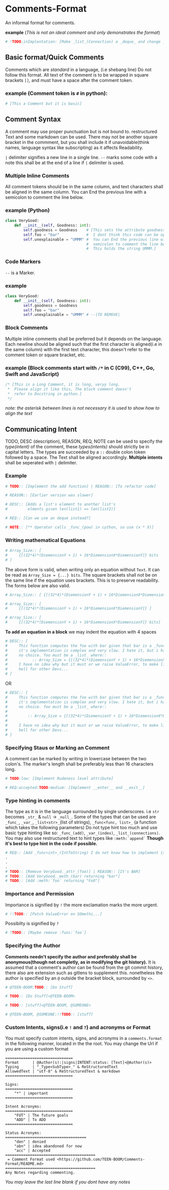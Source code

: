 # Comments-Format

An informal format for comments.

**example** (*This is not an ideal comment and only demonstrates the format*)
```py
# !TODO:inImplentation: [Make _list_(Connection) a _deque_ and change _meth_(pop) to :meth:`popleft`]
```

## Basic format/Quick Comments

Comments which are  *standard* in a language, (i.e shebang line) Do not follow this format. 
All text of the comment is to be wrapped in square brackets `[]`,
and must have a space after the comment token.

### example (Comment token is `#` in python):
```py
# [This a Comment but it is basic]
```

## Comment Syntax
A comment may use proper punctuation but is not bound to. restructured Text and some markdown can be used.
There may not be another square bracket in the commment, but you shall include it if unavoidable(think names, language syntax like subscripting)
as it affects Readability.

`|` delimiter signifies a new line in a single line.
`--` marks some code with a note this shall be at the end of a line if `|` delimiter is used.

### Multiple Inline Comments
All comment tokens should be in the same column, and text characters shall be aligned in the same column.
You can End the previous line with a semicolon to comment the line below.

### example (Python)
```py
class VeryGood:
    def __init__(self, Goodness: int):
        self.goodness = Goodness    # [This sets the attribute goodness,
        self.foo = "bar"            #  I dont think this code can be optimized;
        self.unexplainable = "UMMM" #  You can End the previous line with a
                                    #  semicolon to comment the line below.
                                    #  This holds the string UMMM.]
```
### Code Markers
`--` is a Marker.

### example
```py
class VeryGood:
    def __init__(self, Goodness: int):
        self.goodness = Goodness
        self.foo = "bar"
        self.unexplainable = "UMMM" # --|TO REMOVE|
```

### Block Comments
Multiple inline comments shall be preferred but it depends on the language.
Each newline should be aligned such that the first character is aligned(i.e in the same column) with the first text character,
this doesn't refer to the comment token or square bracket, etc.

### example (Block comments start with `/*` in C (C99), C++, Go, Swift and JavaScript)
```C
/* [This is a Long Comment, it is long, veryy long.
 *  Please align it like this, The block comment doesn't
 *  refer to Docstring in python.]
 */
```
*note: the asterisk between lines is not necessary it is used to show how to align the text*

## Communicating Intent
TODO, DESC (description), REASON, REQ, NOTE can be used to specify the *type(intent)* of the comment, these *types(intents)* should strictly be in capital letters.
The types are succeeded by a `::` double colon token followed by a space.
The Text shall be aligned accordingly.
**Multiple intents** shall be seperated with `|` delimiter.

### Example
```py
# TODO:: [Implement the add function] | REASON:: [To refactor code]
```
```py
# REASON:: [Earlier version was slower]
```
```py
# DESC:: [Adds a list's element to another list's
#         elments given len(list1) == len(list2)]
```
```py
# REQ:: [Can we use an deque instead?]
```
```py
# NOTE:: [** Operator calls _func_(pow) in cython, so use (x * X)]
```
### Writing mathematical Equations
```py
# Array_Size:: [ 
#     {[(32*4)*(DiemensionY + 1) + 16*DiemensionX*DiemensionY]} bits 
# ]
```
The above form is valid, when writing only an equation without `Text`.
It can be read as `Array_Size = {...} bits`. The square brackets shall not be on the same line if the equation uses brackets. This is to preserve readability.
The forms below are also valid.
```py
# Array_Size:: [ {[(32*4)*(DiemensionY + 1) + 16*DiemensionX*DiemensionY]} ]
```
```py
# Array_Size:: [
#     {[(32*4)*(DiemensionY + 1) + 16*DiemensionX*DiemensionY]} ]
```
```py
# Array_Size:: [
#     {[(32*4)*(DiemensionY + 1) + 16*DiemensionX*DiemensionY]} bits]
```
**To add an equation in a block** we may indent the equation with 4 spaces
```py
# DESC:: [
#     This function computes the foo with bar given that bar is a _func_,
#     it's implementation is complex and very slow. I hate it, but i have-
#     no choice. foo must be a _list_ where::
#           :: Array_Size = {[(32*4)*(DiemensionY + 1) + 16*DiemensionX*DiemensionY]} bits
#     I have no idea why but it must or we raise ValueError, to make life- 
#     hell for other Devs...
# ]
```
OR
```py
# DESC:: [
#     This function computes the foo with bar given that bar is a _func_,
#     it's implementation is complex and very slow. I hate it, but i have-
#     no choice. foo must be a _list_ where::
#     
#         :: Array_Size = {[(32*4)*(DiemensionY + 1) + 16*DiemensionX*DiemensionY]} bits
#
#     I have no idea why but it must or we raise ValueError, to make life- 
#     hell for other Devs...
# ]
```
### Specifying Staus or Marking an Comment
A comment can be marked by writing in lowercase between the two colon's. The marker's length shall be preferably less than 16 characters long.
```py
# TODO:low: [Implement Rudeness level attribute]
```
```py
# REQ:accepted:TODO:medium: [Implement __enter__ and __exit__]
```
### Type hinting in comments
The type as it is in the language surrounded by single underscores. i.e `str` becomes `_str_` & `null` -> `_null_`.
Some of the types that can be used are `_func_`, `_var_`, `_list<str>_`(list of strings), `_func<func, list>_` (a function which takes the following parameters)
Do not type hint too much and use basic type hinting like so: `_func_(add)`, `_var_(index)`, `_list_(connections)`.
You may also use restructured text to hint types like ``` :meth:`append` ```
**Though it's best to type hint in the code if possible.**
```py
# REQ:: [Add _func<int>_(IntToString) I do not know how to implement it]
.
.
.
# TODO:: [Remove VeryGood._attr_(foo)] | REASON:: [It's BAR]
# TODO:: [Add VeryGood._meth_(bar) returning "bar"]
# TODO:: [Add :meth:`foo` returning "FoO"]
```
### Importance and Permission
Importance is signified by `!` the more exclamation marks the more urgent.
```py
# !!TODO:: [Patch ValueError on SOmethi...]
```
Possibilty is signified by `?`
```py
# ?TODO:: [Maybe remove :func:`foo`]
```
### Specifying the Author
**Comments needn't specify the author and preferably shall be anonymous(though not completly, as in modifying the git history).**
It is assumed that a comment's author can be found from the git commit history, there also are extension such as gitlens to supplement this.
nonetheless the author is specified by an `@` outside the bracket block, surrounded by `<>`.
```py
# @TEEN-BOOM:TODO:: [Do Stuff]
```
```py
# TODO:: [Do Stuff]<@TEEN-BOOM>
```
```py
# TODO:: [stuff]<@TEEN-BOOM, @SOMEONE>
```
```py
# @TEEN-BOOM, @SOMEONE:!!TODO:: [stuff]
```
### Custom Intents, signs(i.e `!` and `?`) and acronyms or Format
You must specify custom intents, signs, and acronyms in a `comments.format` in the following manner, located in the the root.
You may change the Url if you are using a custom format
```
==============================
Format      | @Author(s):|signs|INTENT:status: [Text]<@Author(s)>
Typing      | "_Type<SubType>_" & ReStructuredText
AllowedText | "utf-8" & ReStructuredText & markdown
==============================

Signs:
==============================
    "*" | important
==============================

Intent Acronyms:
==============================
    "FUT" | The future goals
    "ADD" | To ADD
==============================

Status Acronyms:
====================================
    "den" | denied
    "abn" | idea abandoned for now
    "acc" | Accepted
========================================
 = Comment Format used <https://github.com/TEEN-BOOM/Comments-Format/README.md>
========================================
Any Notes regarding commenting.
```
*You may leave the last line blank if you dont have any notes*
